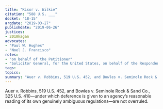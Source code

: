 ```yaml
---
title: "Kisor v. Wilkie"
citation: "588 U.S. ___"
docket: "18-15"
argdate: "2019-03-27"
publishdate: "2019-06-26"
justices:
- 2010kagan
advocates:
- "Paul W. Hughes"
- "Noel J. Francisco"
roles:
- "on behalf of the Petitioner"
- "Solicitor General, for the United States, on behalf of the Respondent"
tags:
topics:
summary: "Auer v. Robbins, 519 U.S. 452, and Bowles v. Seminole Rock & Sand Co., 325 U.S. 410—under which deference is given to an agency’s reasonable reading of its own genuinely ambiguous regulations—are not overruled."
---
```

Auer v. Robbins, 519 U.S. 452, and Bowles v. Seminole Rock & Sand Co., 325 U.S. 410—under which deference is given to an agency’s reasonable reading of its own genuinely ambiguous regulations—are not overruled.